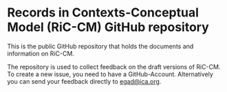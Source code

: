 # Records in Contexts-Conceptual Model (RiC-CM) GitHub repository

This is the public GitHub repository that holds the documents and information on RiC-CM.

The repository is used to collect feedback on the draft versions of RiC-CM. To create a new issue, you need to have a GitHub-Account. Alternatively you can send your feedback directly to egad@ica.org.
